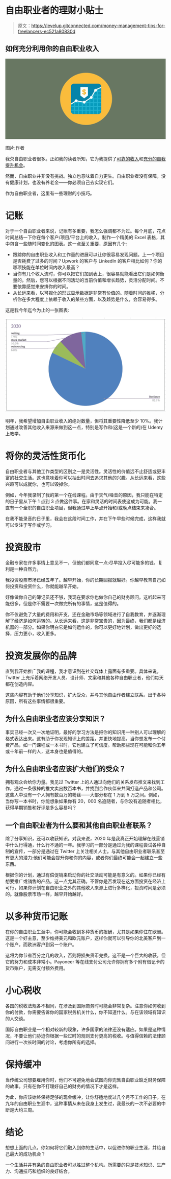 # 自由职业者的理财小贴士

> 原文：<https://levelup.gitconnected.com/money-management-tips-for-freelancers-ec521a80830d>

## 如何充分利用你的自由职业收入

![](img/0f4bcc81b7b291acfa4ef87e19362358.png)

图片:作者

我欠自由职业者很多。正如我的读者所知，它为我提供了[可靠的收入](https://jovancicmil.com/blog/how-i-made-over-150k-on-upwork)和[充分的自我提升机会](https://jovancicmil.com/blog/how-to-adopt-radical-open-mindedness)。

然而，自由职业并非没有挑战。独立也意味着自力更生。自由职业者没有保障，没有健康计划，也没有养老金——你必须自己去实现它们。

作为自由职业者，这里有一些理财的小技巧。

# **记账**

对于一个自由职业者来说，记账有多重要，我怎么强调都不为过。每个月底，花点时间总结一下你在每个客户/项目/平台上的收入。制作一个精美的 Excel 表格，其中包含一些随时间变化的图表。这一点至关重要，原因有几个:

*   跟踪你的自由职业收入和工作量的进展可以让你很容易发现问题。上一个项目是否耗费了过多的时间？Upwork 的客户与 LinkedIn 的客户相比如何？你的哪项技能在单位时间内收入最高？
*   当你有几个收入流时，你可以把它们加到表上，很容易就能看出它们是如何衡量的。然后，您可以根据不同活动的当前价值和增长趋势，灵活分配时间。不要依靠感觉来安排你的时间。
*   从长远来看，以可视化的形式显示数据是非常有价值的。随着时间的推移，分析你在多大程度上依赖于收入的某些方面，以及趋势是什么，会容易得多。

这是我今年迄今为止的一张图表:

![](img/788738e5b5f934f40e73fd1814be0a5d.png)

明年，我希望增加自由职业收入的绝对数量，但将其重要性降低至少 10%。我计划通过改善其他收入来源来做到这一点，特别是写作和(这是一个新的)在 Udemy 上教学。

# **将你的灵活性货币化**

自由职业者与其他工作类型的区别之一是灵活性。灵活性的价值远不止舒适或更丰富的社交生活。这也意味着你可以抽出时间去追求其他的兴趣。从长远来看，这些兴趣可以成就你，也可以毁掉你。

例如，今年我录制了我的第一个在线课程。由于天气/噪音的原因，我只能在特定的日子里从下午 1 点到 3 点做这件事。在家和灵活的时间表使这成为可能。我一直有一个全职的自由职业项目，但我通过早上早点开始和/或晚点结束来凑合。

在我不能录音的日子里，我会在这段时间工作，并在下午早些时候完成，这样我就可以专注于写作或学习。

# 投资股市

金融专家在许多事情上意见不一，但他们都同意一点:尽早投入尽可能多的钱。复利是一种自然力。

我投资股票市场已经五年了。越早开始，你的长期回报就越好。你越早教育自己如何投资和投资什么，你就能越早开始。

好像做你自己的簿记员还不够，我现在要求你也做你自己的财务顾问。这听起来可能很多，但是你不需要一次做完所有的事情，这是值得的。

你不仅避免了大量的费用和开支，还在金融市场等领域进行了自我教育，并逐渐理解了经济是如何运转的。从长远来看，这是非常宝贵的，因为最终，我们都是经济机器的一部分。如果你明白它是如何运作的，你可以更好地计划，做出更好的选择，压力更小，收入更多。

# **投资发展你的品牌**

直到我开始推广我的课程，我才意识到在社交媒体上露面有多重要。具体来说，Twitter 上充斥着网络开发人员、设计师、文案和其他各种自由职业者，他们每天都在创造内容。

这些内容有助于他们分享知识，扩大受众，并与其他自由作者建立联系。出于各种原因，所有这些事情都很重要。

## **为什么自由职业者应该分享知识？**

事实已经一次又一次地证明，最好的学习方法是把你的知识用一种别人可以理解的格式表达出来。这有助于你发现知识上的差距，并更快地提高。当你想发布一个付费产品，如一门课程或一本书时，它也建立了可信度。帮助那些现在可能和你五年或十年前一样的人，这本身也是值得的。

## 为什么自由职业者应该扩大他们的受众？

拥有观众会给你力量。我见过 Twitter 上的人通过向他们的关系发布推文来找到工作，通过一条很棒的推文卖出数百本书，并找到合作伙伴来共同打造产品和公司。这些人中没有一个人拥有数百万的粉丝——大部分都在 1 万到 5 万之间。例如，当你写一本书时，你能想象如果你有 20，000 名追随者，与你没有追随者相比，获得早期销售和好评是多么容易吗？

## **一个自由职业者为什么要和其他自由职业者联系？**

除了分享知识，还可以收获知识。对我来说，2020 年是我真正开始理解在线营销中什么行得通，什么行不通的一年。我学习的一部分是通过为我的课程尝试各种自制的宣传，一部分是通过在 Twitter 上关注相关人士。与其他自由职业者联系甚至有更大的潜力:他们可能会提升你和你的内容，或者你们最终可能会一起建立一些东西。

根据你的计划，通过有偿促销来启动你的社交活动可能是有意义的。如果你已经有想要推广或销售的产品，这一点尤其正确。不管你是否发现在这方面投资在经济上可行，如果你计划在自由职业之外的其他收入来源上进行多样化，投资时间是必须的。就像股票市场一样，越早开始越好。

# **以多种货币记账**

在你的自由职业生涯中，你可能会收到多种货币的报酬，尤其是如果你住在欧洲。这是一个好主意，至少维持美元和欧元账户，这样你就可以引导你的北美客户到一个账户，而欧洲客户到另一个账户。

这将为你节省百分之几的收入，否则将损失货币兑换。这不是一个巨大的收获，但它的努力和成本非常小。Payoneer 等在线支付公司允许你拥有多个附有借记卡的货币账户，无需支付额外费用。

# **小心税收**

各国的税收法规各不相同，在涉及到国际商务时可能会非常复杂。注意你如何收到你的付款，你需要告诉你的国家税务机关什么，你不知道什么。与在该领域有知识的人交谈。

国际自由职业是一个相对较新的现象，许多国家的法律还没有适应。如果是这种情况，不要让他们胁迫你根据一些过时的规则支付更高的税收。与值得信赖的法律顾问进行一次长时间的讨论，考虑你所有的选择。

# **保持缓冲**

当传统公司想要雇用你时，他们不可避免地会试图向你兜售自由职业缺乏财务保障的故事。只有在你不打理好自己的财务的情况下才是这样。

为此，你应该始终保持足够的现金缓冲，让你舒适地度过几个月不工作的日子。在九年的自由职业生涯中，这种事情从未在我身上发生过，我最长的一次不必要的中断是大约三周。

# **结论**

想想上面的几点。你如何将它们融入到你的生活中，以促进你的职业生涯，并给自己最大的成功机会？

一个生活井井有条的自由职业者可以胜过整个机构。所需要的只是技术知识、生产力、沟通技巧和组织的良好结合。